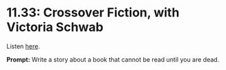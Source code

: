 # 11.33: Crossover Fiction, with Victoria Schwab 

Listen [here](http://www.writingexcuses.com/2016/08/14/11-33-crossover-fiction-with-victoria-schwab/). 

**Prompt:** Write a story about a book that cannot be read until you are dead.